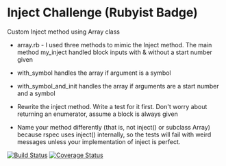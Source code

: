 Inject Challenge (Rubyist Badge)
================

Custom Inject method using Array class

* array.rb - I used three methods to mimic the Inject method.
The main method my_inject handled block inputs with & without a start number given
* with_symbol handles the array if argument is a symbol
* with_symbol_and_init handles the array if arguments are a start number and a symbol

* Rewrite the inject method. Write a test for it first. Don't worry about returning an enumerator, assume a block is always given
* Name your method differently (that is, not inject() or subclass Array) because rspec uses inject() internally, so the tests will fail with weird messages unless your implementation of inject is perfect.


[![Build Status](https://travis-ci.org/makersacademy/inject-challenge.svg?branch=master)](https://travis-ci.org/makersacademy/inject-challenge)
[![Coverage Status](https://coveralls.io/repos/makersacademy/inject-challenge/badge.png)](https://coveralls.io/r/makersacademy/inject-challenge)
